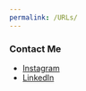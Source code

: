```yaml
---
permalink: /URLs/
---
```


### Contact Me

* [Instagram](https://instagram.com/azna_ajeng) 
* [LinkedIn](https://www.linkedin.com/in/azna-ajeng-915652193/)





